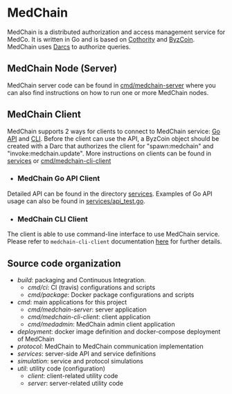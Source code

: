 # MedChain

MedChain is a distributed authorization and access management service for MedCo. It is written in Go and is based on [Cothority](https://github.com/dedis/cothority/blob/master/README.md) and [ByzCoin](https://github.com/dedis/cothority/blob/master/byzcoin/README.md). MedChain uses [Darcs](https://github.com/dedis/cothority/blob/master/darc/README.md) to authorize queries.  


## MedChain Node (Server)
MedChain server code can be found in [cmd/medchain-server](cmd/medchain-server) where you can also find instructions on how to run one or more MedChain nodes.

## MedChain Client

MedChain supports 2 ways for clients to connect to MedChain service: [Go API](services/api.go) and [CLI](cmd/medchain-cli-client). 
Before the client can use the API, a ByzCoin object should be created with a Darc that authorizes the client for "spawn:medchain" and "invoke:medchain.update". More instructions on clients can be found in [services](services) or [cmd/medchain-cli-client](cmd/medchain-cli-client)

* ### MedChain Go API Client

Detailed API can be found in the directory [services](https://github.com/ldsec/medchain/tree/dev/services). Examples of Go API usage can also be found in [services/api_test.go](services/api_test.go).

* ### MedChain CLI Client

The client is able to use command-line interface to use MedChain service. Please refer to `medchain-cli-client` documentation [here](cmd/medchain-cli-client/README.md) for further details.


## Source code organization

- *build*: packaging and Continuous Integration.
    - *cmd/ci*: CI (travis) configurations and scripts
    - *cmd/package*: Docker package configurations and scripts
- *cmd*: main applications for this project
    - *cmd/medchain-server*: server application
    - *cmd/medchain-cli-client*: client application
    - *cmd/medadmin*: MedChain admin client application
- *deployment*: docker image definition and docker-compose deployment of MedChain
- *protocol*: MedChain to MedChain communication implementation
- *services*: server-side API and service definitions
- *simulation*: service and protocol simulations
- *util*: utility code (configuration)
    - *client*: client-related utility code
    - *server*: server-related utility code